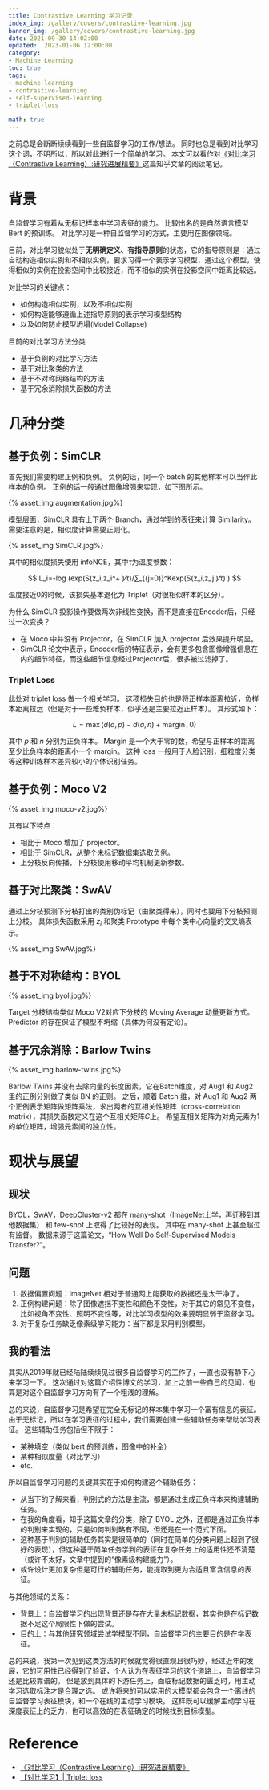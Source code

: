 ```yaml
---
title: Contrastive Learning 学习记录
index_img: /gallery/covers/contrastive-learning.jpg
banner_img: /gallery/covers/contrastive-learning.jpg
date: 2021-09-30 14:02:00
updated:  2023-01-06 12:00:00
category: 
- Machine Learning
toc: true
tags: 
- machine-learning
- contrastive-learning
- self-supervised-learning
- triplet-loss

math: true
---
```

<!-- omit in toc -->

之前总是会断断续续看到一些自监督学习的工作/想法。
同时也总是看到对比学习这个词，不明所以，所以对此进行一个简单的学习。
本文可以看作对[《对比学习（Contrastive Learning）:研究进展精要》](https://zhuanlan.zhihu.com/p/367290573)这篇知乎文章的阅读笔记。

<!-- more -->

# 背景

自监督学习有着从无标记样本中学习表征的能力。
比较出名的是自然语言模型 Bert 的预训练。
对比学习是一种自监督学习的方式，主要用在图像领域。

目前，对比学习貌似处于**无明确定义、有指导原则**的状态，它的指导原则是：通过自动构造相似实例和不相似实例，要求习得一个表示学习模型，通过这个模型，使得相似的实例在投影空间中比较接近，而不相似的实例在投影空间中距离比较远。

对比学习的关键点：
- 如何构造相似实例，以及不相似实例
- 如何构造能够遵循上述指导原则的表示学习模型结构
- 以及如何防止模型坍塌(Model Collapse)

目前的对比学习方法分类
- 基于负例的对比学习方法
- 基于对比聚类的方法
- 基于不对称网络结构的方法
- 基于冗余消除损失函数的方法

# 几种分类

## 基于负例：SimCLR

首先我们需要构建正例和负例。
负例的话，同一个 batch 的其他样本可以当作此样本的负例。
正例的话一般通过图像增强来实现，如下图所示。

<div style="width:100%;margin:auto">{% asset_img augmentation.jpg%}</div>

模型层面，SimCLR 具有上下两个 Branch，通过学到的表征来计算 Similarity。
需要注意的是，相似度计算需要正则化。

<div style="width:100%;margin:auto">{% asset_img SimCLR.jpg%}</div>

其中的相似度损失使用 infoNCE，其中$τ$为温度参数：

$$
L_i=-log (exp(S(z_i,z_i^+ )⁄τ)/∑_{(j=0)}^Kexp(S(z_i,z_j )⁄τ) )
$$

温度接近0的时候，该损失基本退化为 Triplet（对很相似样本的区分）。

为什么 SimCLR 投影操作要做两次非线性变换，而不是直接在Encoder后，只经过一次变换？

- 在 Moco 中并没有 Projector，在 SimCLR 加入 projector 后效果提升明显。
- SimCLR 论文中表示，Encoder后的特征表示，会有更多包含图像增强信息在内的细节特征，而这些细节信息经过Projector后，很多被过滤掉了。

### Triplet Loss

此处对 triplet loss 做一个相关学习。
这项损失目的也是将正样本距离拉近，负样本距离拉远（但是对于一些难负样本，似乎还是主要拉近正样本）。
其形式如下：

$$
L=\max (d(a, p)-d(a, n)+\operatorname{margin}, 0)
$$

其中 $p$ 和 $n$ 分别为正负样本。
Margin 是一个大于零的数，希望与正样本的距离至少比负样本的距离小一个 margin。
这种 loss 一般用于人脸识别，细粒度分类等这种训练样本差异较小的个体识别任务。



## 基于负例：Moco V2

<div style="width:100%;margin:auto">{% asset_img moco-v2.jpg%}</div>

其有以下特点：
- 相比于 Moco 增加了 projector。
- 相比于 SimCLR，从整个未标记数据集选取负例。
- 上分枝反向传播，下分枝使用移动平均机制更新参数。

## 基于对比聚类：SwAV

通过上分枝预测下分枝打出的类别伪标记（由聚类得来），同时也要用下分枝预测上分枝。
具体损失函数采用 $z_i$ 和聚类 Prototype 中每个类中心向量的交叉熵表示。

<div style="width:100%;margin:auto">{% asset_img SwAV.jpg%}</div>

## 基于不对称结构：BYOL

<div style="width:100%;margin:auto">{% asset_img byol.jpg%}</div>

Target 分枝结构类似 Moco V2对应下分枝的 Moving Average 动量更新方式。
Predictor 的存在保证了模型不坍缩（具体为何没有定论）。

## 基于冗余消除：Barlow Twins

<div style="width:100%;margin:auto">{% asset_img barlow-twins.jpg%}</div>

Barlow Twins 并没有去除向量的长度因素，它在Batch维度，对 Aug1 和 Aug2 里的正例分别做了类似 BN 的正则。
之后，顺着 Batch 维，对 Aug1 和 Aug2 两个正例表示矩阵做矩阵乘法，求出两者的互相关性矩阵（cross-correlation matrix），其损失函数定义在这个互相关矩阵$C$上。
希望互相关矩阵为对角元素为1的单位矩阵，增强元素间的独立性。

# 现状与展望

## 现状

BYOL，SwAV，DeepCluster-v2 都在 many-shot（ImageNet上学，再迁移到其他数据集） 和 few-shot 上取得了比较好的表现。
其中在 many-shot 上甚至超过有监督。
数据来源于这篇论文，“How Well Do Self-Supervised Models Transfer?”。

## 问题

1. 数据偏置问题：ImageNet 相对于普通网上能获取的数据还是太干净了。
2. 正例构建问题：除了图像遮挡不变性和颜色不变性，对于其它的常见不变性，比如视角不变性、照明不变性等，对比学习模型的效果要明显弱于监督学习。
3. 对于复杂任务缺乏像素级学习能力：当下都是采用判别模型。

## 我的看法

其实从2019年就已经陆陆续续见过很多自监督学习的工作了，一直也没有静下心来学习一下。
这次通过对这篇介绍性博文的学习，加上之前一些自己的见闻，也算是对这个自监督学习方向有了一个粗浅的理解。

总的来说，自监督学习是希望在完全无标记的样本集中学习一个富有信息的表征。
由于无标记，所以在学习表征的过程中，我们需要创建一些辅助任务来帮助学习表征。
这些辅助任务包括但不限于：
- 某种填空（类似 bert 的预训练，图像中的补全）
- 某种相似度量（对比学习）
- etc.

所以自监督学习问题的关键其实在于如何构建这个辅助任务：
- 从当下的了解来看，判别式的方法是主流，都是通过生成正负样本来构建辅助任务。
- 在我的角度看，知乎这篇文章的分类，除了 BYOL 之外，还都是通过正负样本的判别来实现的，只是如何判别略有不同，但还是在一个范式下面。
- 这种基于判别的辅助任务其实是很简单的（同时在简单的分类问题上起到了很好的表现），但这种基于简单任务学到的表征在复杂任务上的适用性还不清楚（或许不太好，文章中提到的“像素级构建能力”）。
- 或许设计更加复杂但是可行的辅助任务，能提取到更为合适且富含信息的表征。

与其他领域的关系：
- 背景上：自监督学习的出现背景还是存在大量未标记数据，其实也是在标记数据不足这个局限性下做的尝试。
- 目的上：与其他研究领域尝试学模型不同，自监督学习的主要目的是在学表征。

总的来说，我第一次见到这类方法的时候就觉得很直观且很巧妙，经过近年的发展，它的可用性已经得到了验证，个人认为在表征学习的这个道路上，自监督学习还是比较靠谱的。
但是放到具体的下游任务上，面临标记数据的匮乏时，用主动学习选取标注才是合理之选。
或许将来的可以实用的大模型都会包含一个离线的自监督学习表征模块，和一个在线的主动学习模块。
这样既可以缓解主动学习在深度表征上的乏力，也可以高效的在表征确定的时候找到目标模型。

# Reference
- [《对比学习（Contrastive Learning）:研究进展精要》](https://zhuanlan.zhihu.com/p/367290573)
- [【对比学习】| Triplet loss](https://zhuanlan.zhihu.com/p/462539667)